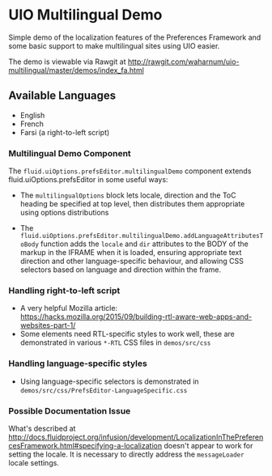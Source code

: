 # UIO Multilingual Demo

Simple demo of the localization features of the Preferences Framework and some basic support to make multilingual sites using UIO easier.

The demo is viewable via Rawgit at http://rawgit.com/waharnum/uio-multilingual/master/demos/index_fa.html

## Available Languages

* English
* French
* Farsi (a right-to-left script)

### Multilingual Demo Component

The `fluid.uiOptions.prefsEditor.multilingualDemo` component extends fluid.uiOptions.prefsEditor in some useful ways:

* The `multilingualOptions` block lets locale, direction and the ToC heading be specified at top level, then distributes them appropriate using options distributions

* The `fluid.uiOptions.prefsEditor.multilingualDemo.addLanguageAttributesToBody` function adds the `locale` and `dir` attributes to the BODY of the markup in the IFRAME when it is loaded, ensuring appropriate text direction and other language-specific behaviour, and allowing CSS selectors based on language and direction within the frame.

### Handling right-to-left script

* A very helpful Mozilla article: https://hacks.mozilla.org/2015/09/building-rtl-aware-web-apps-and-websites-part-1/
* Some elements need RTL-specific styles to work well, these are demonstrated in various `*-RTL` CSS files in `demos/src/css`

### Handling language-specific styles

* Using language-specific selectors is demonstrated in `demos/src/css/PrefsEditor-LanguageSpecific.css`

### Possible Documentation Issue

What's described at http://docs.fluidproject.org/infusion/development/LocalizationInThePreferencesFramework.html#specifying-a-localization doesn't appear to work for setting the locale. It is necessary to directly address the `messageLoader` locale settings.
